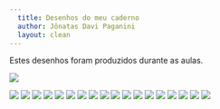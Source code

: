 ```yaml
---
  title: Desenhos do meu caderno
  author: Jônatas Davi Paganini
  layout: clean
---
```


Estes desenhos foram produzidos durante as aulas.

![](./desenhos/20130724_183724.jpg)

![](./desenhos/20130724_183800.jpg)
![](./desenhos/20130724_183852.jpg)
![](./desenhos/20130724_184018.jpg)
![](./desenhos/20130724_184640.jpg)
![](./desenhos/20130724_184656.jpg)
![](./desenhos/20130724_184731.jpg)
![](./desenhos/20130724_184818.jpg)
![](./desenhos/20130724_184827.jpg)
![](./desenhos/20130724_184837.jpg)
![](./desenhos/20130724_184847.jpg)
![](./desenhos/20130724_184856.jpg)
![](./desenhos/20130724_184904.jpg)
![](./desenhos/20130724_184914.jpg)
![](./desenhos/20130724_184925.jpg)
![](./desenhos/20130724_185006.jpg)
![](./desenhos/20130724_185033.jpg)
![](./desenhos/20130724_190132.jpg)
![](./desenhos/20130724_190217.jpg)

